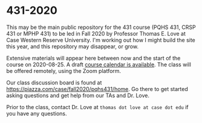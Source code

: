 # 431-2020

This may be the main public repository for the 431 course (PQHS 431, CRSP 431 or MPHP 431) to be led in Fall 2020 by Professor Thomas E. Love at Case Western Reserve University. I'm working out how I might build the site this year, and this repository may disappear, or grow.

Extensive materials will appear here between now and the start of the course on 2020-08-25. A draft [course calendar is available](https://github.com/THOMASELOVE/431-2020/blob/master/calendar.md). The class will be offered remotely, using the Zoom platform. 

Our class discussion board is found at https://piazza.com/case/fall2020/pqhs431/home. Go there to get started asking questions and get help from our TAs and Dr. Love.

Prior to the class, contact Dr. Love at `thomas dot love at case dot edu` if you have any questions.
